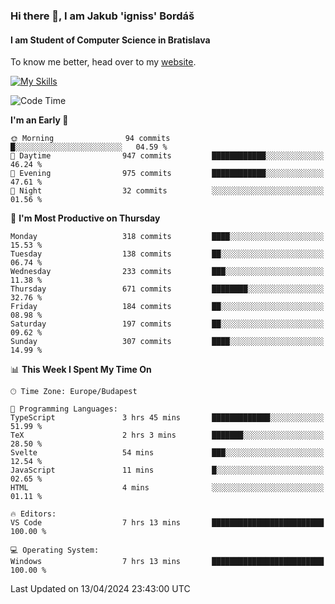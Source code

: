 ### Hi there 👋, I am Jakub 'igniss' Bordáš

#### I am Student of Computer Science in Bratislava
To know me better, head over to my [website](https://bordas.sk).

[![My Skills](https://skillicons.dev/icons?i=js,html,css,figma,svelte,java,kotlin,python,postgresql,typescript,nest,nodejs)](https://bordas.sk)


<!--START_SECTION:waka-->
![Code Time](http://img.shields.io/badge/Code%20Time-1%2C466%20hrs%204%20mins-blue)

**I'm an Early 🐤** 

```text
🌞 Morning                94 commits          █░░░░░░░░░░░░░░░░░░░░░░░░   04.59 % 
🌆 Daytime                947 commits         ████████████░░░░░░░░░░░░░   46.24 % 
🌃 Evening                975 commits         ████████████░░░░░░░░░░░░░   47.61 % 
🌙 Night                  32 commits          ░░░░░░░░░░░░░░░░░░░░░░░░░   01.56 % 
```
📅 **I'm Most Productive on Thursday** 

```text
Monday                   318 commits         ████░░░░░░░░░░░░░░░░░░░░░   15.53 % 
Tuesday                  138 commits         ██░░░░░░░░░░░░░░░░░░░░░░░   06.74 % 
Wednesday                233 commits         ███░░░░░░░░░░░░░░░░░░░░░░   11.38 % 
Thursday                 671 commits         ████████░░░░░░░░░░░░░░░░░   32.76 % 
Friday                   184 commits         ██░░░░░░░░░░░░░░░░░░░░░░░   08.98 % 
Saturday                 197 commits         ██░░░░░░░░░░░░░░░░░░░░░░░   09.62 % 
Sunday                   307 commits         ████░░░░░░░░░░░░░░░░░░░░░   14.99 % 
```


📊 **This Week I Spent My Time On** 

```text
🕑︎ Time Zone: Europe/Budapest

💬 Programming Languages: 
TypeScript               3 hrs 45 mins       █████████████░░░░░░░░░░░░   51.99 % 
TeX                      2 hrs 3 mins        ███████░░░░░░░░░░░░░░░░░░   28.50 % 
Svelte                   54 mins             ███░░░░░░░░░░░░░░░░░░░░░░   12.54 % 
JavaScript               11 mins             █░░░░░░░░░░░░░░░░░░░░░░░░   02.65 % 
HTML                     4 mins              ░░░░░░░░░░░░░░░░░░░░░░░░░   01.11 % 

🔥 Editors: 
VS Code                  7 hrs 13 mins       █████████████████████████   100.00 % 

💻 Operating System: 
Windows                  7 hrs 13 mins       █████████████████████████   100.00 % 
```


 Last Updated on 13/04/2024 23:43:00 UTC
<!--END_SECTION:waka-->
